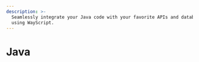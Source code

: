 ```yaml
---
description: >-
  Seamlessly integrate your Java code with your favorite APIs and databases,
  using WayScript.
---
```


# Java

